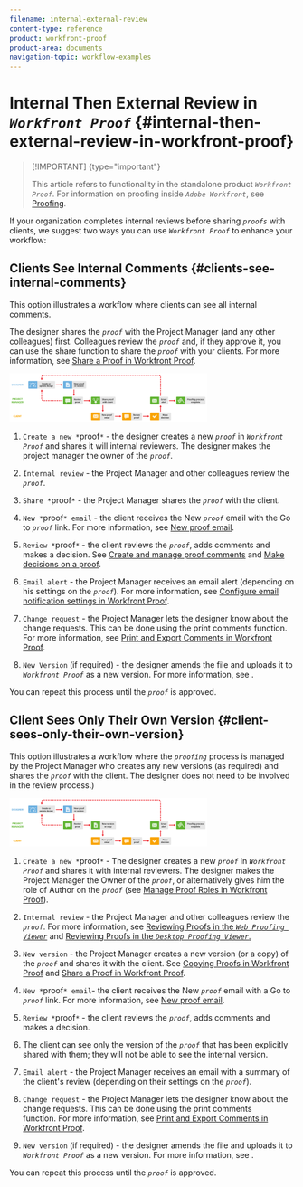 ```yaml
---
filename: internal-external-review
content-type: reference
product: workfront-proof
product-area: documents
navigation-topic: workflow-examples
---
```




# Internal Then External Review in *`Workfront Proof`* {#internal-then-external-review-in-workfront-proof}



>[!IMPORTANT] {type="important"}
>
>This article refers to functionality in the standalone product *`Workfront Proof`*. For information on proofing inside *`Adobe Workfront`*, see [Proofing](_proofing.md).


If your organization completes internal reviews before sharing *`proofs`* with clients, we suggest two ways you can use *`Workfront Proof`* to enhance your workflow:


## Clients See Internal Comments {#clients-see-internal-comments}

This option illustrates a workflow where clients can see all internal comments.


The designer shares the *`proof`* with the Project Manager (and any other colleagues) first. Colleagues review the *`proof`* and, if they approve it, you can use the share function to share the *`proof`* with your clients. For more information, see [Share a Proof in Workfront Proof](share-proof.md).


![internal_external_-_option_A.png](assets/internal-external---option-a-350x86.png)





1. `Create a new *`proof`*` - the designer creates a new *`proof`* in *`Workfront Proof`* and shares it will internal reviewers. The designer makes the project manager the owner of the *`proof`*.

1. `Internal review` - the Project Manager and other colleagues review the *`proof`*.

1. `Share *`proof`*` - the Project Manager shares the *`proof`* with the client.

1. `New *`proof`* email` - the client receives the New *`proof`* email with the Go to *`proof`* link. For more information, see [New proof email](new-proof-email.md).

1. `Review *`proof`*` - the client reviews the *`proof`*, adds comments&nbsp;and makes a decision. See [Create and manage proof comments](create-manage-proof-comments.md) and [Make decisions on a proof](make-decisions-on-proof.md).

1. `Email alert` - the Project Manager receives an email alert (depending on his settings on the *`proof`*). For more information, see [Configure email notification settings in Workfront Proof](config-email-notification-settings-wp.md).

1. `Change request` - the Project Manager lets the designer know about the change requests. This can be done using the print comments function. For more information, see [Print and Export Comments in Workfront Proof](print-and-export-comments.md).

1. `New Version` (if required) - the designer amends the file and uploads it to *`Workfront Proof`* as a new version. For more information, see .



You can repeat this process until the *`proof`* is approved.


## Client Sees Only Their Own Version {#client-sees-only-their-own-version}

This option illustrates a workflow where the *`proofing`* process is managed by the Project Manager who creates any new versions (as required) and shares the *`proof`* with the client. The designer does not need to be involved in the review process.)


![internal_external_-_option_B.png](assets/internal-external---option-b-350x86.png)





1. `Create a new *`proof`*` - The designer creates a new *`proof`* in *`Workfront Proof`* and shares it with internal reviewers. The designer makes the Project Manager the Owner of the *`proof`*, or alternatively gives him the role of Author on the *`proof`* (see [Manage Proof Roles in Workfront Proof](manage-proof-roles.md)).

1. `Internal review` - the Project Manager and other colleagues review the *`proof`*. For more information, see [Reviewing Proofs in the *`Web Proofing Viewer`*](https://support.workfront.com/hc/en-us/sections/115000275214-Reviewing-Proofs-in-the-Web-Proofing-Viewer) and [Reviewing Proofs in the *`Desktop Proofing Viewer`*.](https://support.workfront.com/hc/en-us/sections/360000686434-Reviewing-Proofs-in-the-Desktop-Proofing-Viewer)

1. `New version` - the Project Manager creates a new version (or a copy) of the *`proof`* and shares it with the client. See [Copying Proofs in Workfront Proof](copy-proofs.md) and [Share a Proof in Workfront Proof](share-proof.md).

1. `New *`proof`* email`- the client receives the New *`proof`* email with a Go to *`proof`* link.&nbsp;For more information, see [New proof email](new-proof-email.md).

1. `Review *`proof`*` - the client reviews the *`proof`*, adds comments and makes a decision.

1. The client can see only the version of the *`proof`* that has been explicitly shared with them; they will not be able to see the internal version.
1. `Email alert` - the Project Manager receives an email with a summary of the client's review (depending on their settings on the *`proof`*).

1. `Change request` - the Project Manager lets the designer know about the change requests. This can be done using the print comments function.&nbsp;For more information, see [Print and Export Comments in Workfront Proof](print-and-export-comments.md).

1. `New version` (if required) - the designer amends the file and uploads it to *`Workfront Proof`* as a new version. For more information, see .



You can repeat this process until the *`proof`* is approved. 
